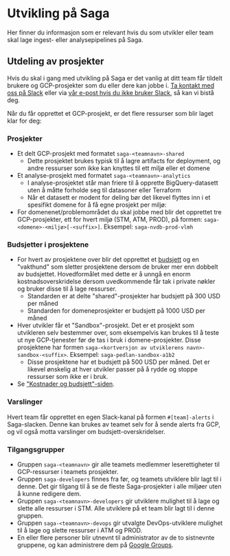 # Utvikling på Saga

Her finner du informasjon som er relevant hvis du som utvikler eller team skal lage ingest- eller analysepipelines på Saga.

## Utdeling av prosjekter

Hvis du skal i gang med utvikling på Saga er det vanlig at ditt team får tildelt brukere og GCP-prosjekter som du eller dere kan jobbe i. [Ta kontakt med oss på Slack](https://svv-saga.slack.com/archives/C03LGD7TM5Z) eller via [vår e-post hvis du ikke bruker Slack](mailto:saga.admin@vegvesen.no), så kan vi bistå deg.

Når du får opprettet et GCP-prosjekt, er det flere ressurser som blir laget klar for deg:

### Prosjekter

- Et delt GCP-prosjekt med formatet `saga-<teamnavn>-shared`
  - Dette prosjektet brukes typisk til å lagre artifacts for deployment, og andre ressurser som ikke kan knyttes til ett miljø eller et domene
- Et analyse-prosjekt med formatet `saga-<teamnavn>-analytics`
  - I analyse-prosjektet står man friere til å opprette BigQuery-datasett uten å måtte forholde seg til datasoner eller Terraform
  - Når et datasett er modent for deling bør det likevel flyttes inn i et spesifikt domene for å få egne prosjekt per miljø:
- For domenenet/problemområdet du skal jobbe med blir det opprettet tre GCP-prosjekter, ett for hvert miljø (STM, ATM, PROD), på formen: `saga-<domene>-<miljø>[-<suffix>]`. Eksempel: `saga-nvdb-prod-vlmh`

### Budsjetter i prosjektene

- For hvert av prosjektene over blir det opprettet et [budsjett](https://cloud.google.com/billing/docs/how-to/budgets) og en "vakthund" som sletter prosjektene dersom de bruker mer enn dobbelt av budsjettet. Hovedformålet med dette er å unngå en enorm kostnadsoverskridelse dersom uvedkommende får tak i private nøkler og bruker disse til å lage ressurser.
  - Standarden er at delte "shared"-prosjekter har budsjett på 300 USD per måned
  - Standarden for domeneprosjekter er budsjett på 1000 USD per måned
- Hver utvikler får et "Sandbox"-prosjekt. Det er et prosjekt som utvikleren selv bestemmer over, som eksempelvis kan brukes til å teste ut nye GCP-tjenester før de tas i bruk i domene-prosjekter. Disse prosjektene har formen `saga-<kortversjon av utviklerens navn>-sandbox-<suffix>`. Eksempel: `saga-pedlan-sandbox-a1b2`
  - Disse prosjektene har et budsjett på 500 USD per måned. Det er likevel ønskelig at hver utvikler passer på å rydde og stoppe ressurser som ikke er i bruk.
- Se ["Kostnader og budsjett"-siden](./utvikling-paa-saga/kostnader-og-budsjett).

### Varslinger

Hvert team får opprettet en egen Slack-kanal på formen `#[team]-alerts` i Saga-slacken. Denne kan brukes av teamet selv for å sende alerts fra GCP, og vil også motta varslinger om budsjett-overskridelser.

### Tilgangsgrupper

- Gruppen `saga-<teamnavn>` gir alle teamets medlemmer leserettigheter til GCP-ressurser i teamets prosjekter.
- Gruppen `saga-developers` finnes fra før, og teamets utviklere blir lagt til i denne. Det gir tilgang til å se de fleste Saga-prosjekter i alle miljøer uten å kunne redigere dem.
- Gruppen `saga-<teamnavn>-developers` gir utviklere mulighet til å lage og slette alle ressurser i STM. Alle utviklere på et team blir lagt til i denne gruppen.
- Gruppen `saga-<teamnavn>-devops` gir utvalgte DevOps-utviklere mulighet til å lage og slette ressurser i ATM og PROD.
- En eller flere personer blir utnevnt til administrator av de to sistnevnte gruppene, og kan administrere dem på [Google Groups](https://groups.google.com).

<!--- TODO: Kva er formålet med shared-prosjekt, og kva blir oppretta der --->
<!--- TODO: Kva er det som blir oppretta inn i kvart domeneprosjekt --->
<!--- TODO: Korleis har vi tenkt at dei skal utføre typiske flytar --->
<!--- TODO: Anbefaling av terraform --->
<!--- TODO: Anbefaling av GitHub + våre actions --->

